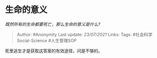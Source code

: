 # 生命的意义
*既然所有的生命都要死亡，那么生命的意义是什么?*

> Author: #Anonymity
Last update: *23/07/2021* 
Links: 
Tags: #社会科学Social-Science #人生管理SOP  

 
死里逃生才是获取这答案的有效途径，问是不够的。



